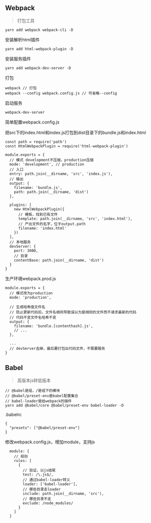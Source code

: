 ## Webpack

> 打包工具

```
yarn add webpack webpack-cli -D
```

安装解析html插件

```
yarn add html-webpack-plugin -D
```

安装服务插件

```
yarn add webpack-dev-server -D
```

打包

```
webpack // 打包
webpack --config webpack.config.js // 可省略--config
```

启动服务

```
webpack-dev-server
```

简单配置webpack.config.js

把src下的index.html和index.js打包到dist目录下的bundle.js和index.html

```
const path = require('path')
const HtmlWebpackPlugin = require('html-webpack-plugin')

module.exports = {
  // 模式 development不压缩，production压缩
  mode: 'development', // production
  // 入口
  entry: path.join(__dirname, 'src', 'index.js'),
  // 输出
  output: {
    filename: 'bundle.js',
    path: path.join(__dirname, 'dist')
  },

  plugins: [
    new HtmlWebpackPlugin({
      // 模板，找到已有文件
      template: path.join(__dirname, 'src', 'index.html'),
      // 产出文件的名字，位于output.path
      filename: 'index.html'
    })
  ],
  // 本地服务
  devServer: {
    port: 3000,
    // 目录
    contentBase: path.join(__dirname, 'dist')
  }
}
```

生产环境webpack.prod.js

```
module.exports = {
  // 模式改为production
  mode: 'production',

  // 生成哈希值文件名
  // 防止更新代码后，文件名相同导致误以为是相同的文件而不请求最新的代码
  // 代码不变文件名哈希不变
  output: {
    filename: 'bundle.[contenthash].js',
    // ...
  },
  
  ...
  // devServer去掉，最后要打包出代码文件，不需要服务
}
```

## Babel

> 高版本js转低版本

```
// @babel是组，/是组下的模块
// @babel/preset-env是babel配置集合
// babel-loader是给webpack的插件
yarn add @babel/core @babel/preset-env babel-loader -D
```

.babelrc

```
{
  "presets": ["@babel/preset-env"]
}
```

修改webpack.config.js，增加module，支持js

```
  module: {
    // 规则
    rules: [
      {
        // 验证，以js结尾
        test: /\.js$/,
        // 通过babel-loader转义
        loader: ['babel-loader'],
        // 哪些目录走loader
        include: path.join(__dirname, 'src'),
        // 哪些目录不走
        exclude: /node_modules/
      }
    ]
  }
```